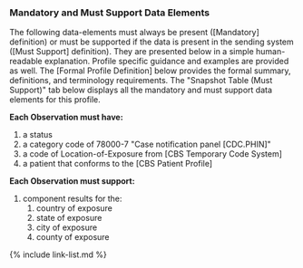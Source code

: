 ### Mandatory and Must Support Data Elements

The following data-elements must always be present ([Mandatory] definition) or must be supported if the data is present in the sending system ([Must Support] definition). They are presented below in a simple human-readable explanation. Profile specific guidance and examples are provided as well.  The [Formal Profile Definition] below provides the  formal summary, definitions, and terminology requirements.  The "Snapshot Table (Must Support)" tab below displays all the mandatory and must support data elements for this profile.

**Each Observation must have:**

1. a status
1. a category code of 78000-7 "Case notification panel [CDC.PHIN]"
1. a code of Location-of-Exposure from [CBS Temporary Code System]
1. a patient that conforms to the [CBS Patient Profile]

**Each Observation must support:**

1.  component results for the:
    1. country of exposure
    1. state of exposure
    1. city of exposure
    1. county of exposure

{% include link-list.md %}